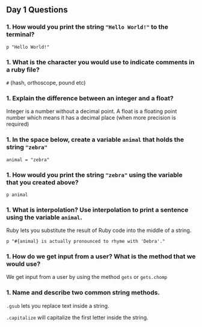 ## Day 1 Questions

### 1. How would you print the string `"Hello World!"` to the terminal?

```p "Hello World!"```
### 1. What is the character you would use to indicate comments in a ruby file?

`#` (hash, orthoscope, pound etc)
### 1. Explain the difference between an integer and a float?

Integer is a number without a decimal point. A float is a floating point number which means it has a decimal place (when more precision is required)
### 1. In the space below, create a variable `animal` that holds the string `"zebra"`

```animal = "zebra"```
### 1. How would you print the string `"zebra"` using the variable that you created above?

```p animal```
### 1. What is interpolation? Use interpolation to print a sentence using the variable `animal`.

Ruby lets you substitute the result of Ruby code into the middle of a string.

```p "#{animal} is actually pronounced to rhyme with 'Debra'."```
### 1. How do we get input from a user? What is the method that we would use?

We get input from a user by using the method `gets` or `gets.chomp`
### 1. Name and describe two common string methods.

`.gsub` lets you replace text inside a string. 

`.capitalize` will capitalize the first letter inside the string.
